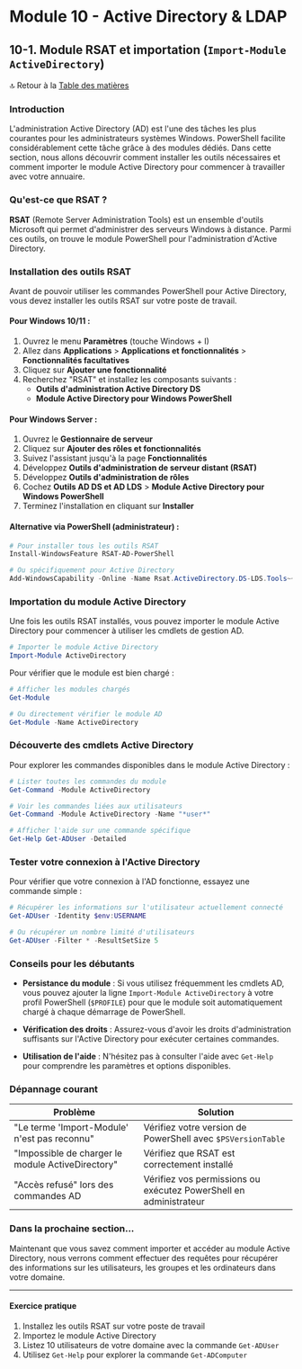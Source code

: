 # Module 10 - Active Directory & LDAP
## 10-1. Module RSAT et importation (`Import-Module ActiveDirectory`)

🔝 Retour à la [Table des matières](/SOMMAIRE.md)

### Introduction

L'administration Active Directory (AD) est l'une des tâches les plus courantes pour les administrateurs systèmes Windows. PowerShell facilite considérablement cette tâche grâce à des modules dédiés. Dans cette section, nous allons découvrir comment installer les outils nécessaires et comment importer le module Active Directory pour commencer à travailler avec votre annuaire.

### Qu'est-ce que RSAT ?

**RSAT** (Remote Server Administration Tools) est un ensemble d'outils Microsoft qui permet d'administrer des serveurs Windows à distance. Parmi ces outils, on trouve le module PowerShell pour l'administration d'Active Directory.

### Installation des outils RSAT

Avant de pouvoir utiliser les commandes PowerShell pour Active Directory, vous devez installer les outils RSAT sur votre poste de travail.

#### Pour Windows 10/11 :

1. Ouvrez le menu **Paramètres** (touche Windows + I)
2. Allez dans **Applications** > **Applications et fonctionnalités** > **Fonctionnalités facultatives**
3. Cliquez sur **Ajouter une fonctionnalité**
4. Recherchez "RSAT" et installez les composants suivants :
   - **Outils d'administration Active Directory DS**
   - **Module Active Directory pour Windows PowerShell**

#### Pour Windows Server :

1. Ouvrez le **Gestionnaire de serveur**
2. Cliquez sur **Ajouter des rôles et fonctionnalités**
3. Suivez l'assistant jusqu'à la page **Fonctionnalités**
4. Développez **Outils d'administration de serveur distant (RSAT)**
5. Développez **Outils d'administration de rôles**
6. Cochez **Outils AD DS et AD LDS** > **Module Active Directory pour Windows PowerShell**
7. Terminez l'installation en cliquant sur **Installer**

#### Alternative via PowerShell (administrateur) :

```powershell
# Pour installer tous les outils RSAT
Install-WindowsFeature RSAT-AD-PowerShell

# Ou spécifiquement pour Active Directory
Add-WindowsCapability -Online -Name Rsat.ActiveDirectory.DS-LDS.Tools~~~~0.0.1.0
```

### Importation du module Active Directory

Une fois les outils RSAT installés, vous pouvez importer le module Active Directory pour commencer à utiliser les cmdlets de gestion AD.

```powershell
# Importer le module Active Directory
Import-Module ActiveDirectory
```

Pour vérifier que le module est bien chargé :

```powershell
# Afficher les modules chargés
Get-Module

# Ou directement vérifier le module AD
Get-Module -Name ActiveDirectory
```

### Découverte des cmdlets Active Directory

Pour explorer les commandes disponibles dans le module Active Directory :

```powershell
# Lister toutes les commandes du module
Get-Command -Module ActiveDirectory

# Voir les commandes liées aux utilisateurs
Get-Command -Module ActiveDirectory -Name "*user*"

# Afficher l'aide sur une commande spécifique
Get-Help Get-ADUser -Detailed
```

### Tester votre connexion à l'Active Directory

Pour vérifier que votre connexion à l'AD fonctionne, essayez une commande simple :

```powershell
# Récupérer les informations sur l'utilisateur actuellement connecté
Get-ADUser -Identity $env:USERNAME

# Ou récupérer un nombre limité d'utilisateurs
Get-ADUser -Filter * -ResultSetSize 5
```

### Conseils pour les débutants

- **Persistance du module** : Si vous utilisez fréquemment les cmdlets AD, vous pouvez ajouter la ligne `Import-Module ActiveDirectory` à votre profil PowerShell (`$PROFILE`) pour que le module soit automatiquement chargé à chaque démarrage de PowerShell.

- **Vérification des droits** : Assurez-vous d'avoir les droits d'administration suffisants sur l'Active Directory pour exécuter certaines commandes.

- **Utilisation de l'aide** : N'hésitez pas à consulter l'aide avec `Get-Help` pour comprendre les paramètres et options disponibles.

### Dépannage courant

| Problème | Solution |
|----------|----------|
| "Le terme 'Import-Module' n'est pas reconnu" | Vérifiez votre version de PowerShell avec `$PSVersionTable` |
| "Impossible de charger le module ActiveDirectory" | Vérifiez que RSAT est correctement installé |
| "Accès refusé" lors des commandes AD | Vérifiez vos permissions ou exécutez PowerShell en administrateur |

### Dans la prochaine section...

Maintenant que vous savez comment importer et accéder au module Active Directory, nous verrons comment effectuer des requêtes pour récupérer des informations sur les utilisateurs, les groupes et les ordinateurs dans votre domaine.

---

#### Exercice pratique

1. Installez les outils RSAT sur votre poste de travail
2. Importez le module Active Directory
3. Listez 10 utilisateurs de votre domaine avec la commande `Get-ADUser`
4. Utilisez `Get-Help` pour explorer la commande `Get-ADComputer`
